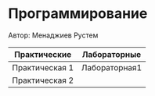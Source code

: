 # Программирование
Автор: Менаджиев Рустем

|	Практические	| Лабораторные |
|   --------------- |:------------:|
|   Практическая 1  | Лабораторная1|
|	Практическая 2	|
